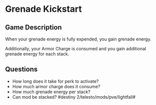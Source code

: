 # Grenade Kickstart
## Game Description
When your grenade energy is fully expended, you gain grenade energy.

Additionally, your Armor Charge is consumed and you gain additional grenade energy for each stack.
## Questions
* How long does it take for perk to activate?
* How much armor charge does it consume?
* How much grenade energy per stack?
* Can mod be stacked?
#destiny 2/telesto/mods/pve/lightfall#